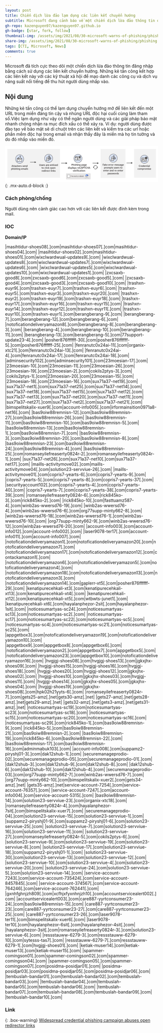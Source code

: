 ```yaml
---
layout: post
title: Chiến dịch lừa đảo lạm dụng các liên kết chuyển hướng
subtitle: Microsoft đang cảnh báo về một chiến dịch lừa đảo thông tin đăng nhập rộng rãi sử dụng các liên kết chuyển hướng mở trong liên lạc qua email
gh-repo: kazenguyen97/kazenguyen97.github.io
gh-badge: [star, fork, follow]
thumbnail-img: /assets/img/2021/08/30-microsoft-warns-of-phishing/phishing.jpg
share-img: /assets/img/2021/08/30-microsoft-warns-of-phishing/phishing.jpg
tags: [CTI, Microsoft, News]
comments: true
---
```


Microsoft đã tích cực theo dõi một chiến dịch lừa đảo thông tin đăng nhập bằng cách sử dụng các liên kết chuyển hướng. Những kẻ tấn công kết hợp các liên kết này với các kỹ thuật xã hội để mạo danh các công cụ và dịch vụ năng suất nổi tiếng để thu hút người dùng nhấp vào.

## Nội dung

Những kẻ tấn công có thể lạm dụng chuyển hướng mở để liên kết đến một URL trong miền đáng tin cậy và nhúng URL độc hại cuối cùng làm tham số.Việc lạm dụng như vậy có thể ngăn người dùng và các giải pháp bảo mật nhanh chóng nhận ra mục đích xấu có thể xảy ra. Ví dụ: người dùng được đào tạo về bảo mật sẽ di chuột trên các liên kết và kiểm tra các url hoặc phần mềm độc hại trong email và nhận thấy đây là miền mà họ tin tưởng và do đó nhấp vào miền đó.

![Chuỗi tấn công cho chiến dịch lừa đảo](/assets/img/2021/08/30-microsoft-warns-of-phishing/pic-1.png){: .mx-auto.d-block :}

### Cách phòng/chống

Người dùng nên cảnh giác cao hơn với các liên kết được đính kèm trong mail. 

### IOC

**Domain/IP**

|masihtidur-shoes08[.]com|masihtidur-shoes07[.]com|masihtidur-shoes04[.]com|
|masihtidur-shoes02[.]com|masihtidur-shoes01[.]com|wixclwardwual-updates9[.]com|
|wixclwardwual-updates8[.]com|wixclwardwual-updates7[.]com|wixclwardwual-updates6[.]com|
|wixclwardwual-updates5[.]com|wixclwardwual-updates10[.]com|wixclwardwual-updates1[.]com|
|zxcsaxb-good8[.]com|zxcsaxb-good6[.]com|zxcsaxb-good5[.]com|
|zxcsaxb-good4[.]com|zxcsaxb-good3[.]com|zxcsaxb-good10[.]com|
|trashxn-euyr9[.]com|trashxn-euyr7[.]com|trashxn-euyr6[.]com|
|trashxn-euyr5[.]com|trashxn-euyr3[.]com|trashxn-euyr20[.]com|
|trashxn-euyr2[.]com|trashxn-euyr19[.]com|trashxn-euyr18[.]com|
|trashxn-euyr17[.]com|trashxn-euyr16[.]com|trashxn-euyr15[.]com|
|trashxn-euyr14[.]com|trashxn-euyr12[.]com|trashxn-euyr11[.]com|
|trashxn-euyr10[.]com|trashxn-euyr1[.]com|berangberang-9[.]com|
|berangberang-7[.]com|berangberang-12[.]com|berangberang-6[.]com|
|notoficationdeliveryamazon8[.]com|berangberang-8[.]com|berangberang-3[.]com|
|berangberang-4[.]com|berangberang-10[.]com|berangberang-11[.]com|
|berangberang-13[.]com|berangberang-5[.]com|77support-update23-4[.]com|
|posher876ffffff-30[.]com|posher876ffffff-5[.]com|posher876ffffff-25[.]com|
|fenranutc0x24ai-11[.]com|organix-xtc21[.]com|fenranutc0x24ai-13[.]com|
|fenranutc0x24ai-4[.]com|fenranutc0x24ai-17[.]com|fenranutc0x24ai-18[.]com|
|adminsecurity102[.]com|adminsecurity101[.]com|23moesian-17[.]com|
|23moesian-10[.]com|23moesian-11[.]com|23moesian-26[.]com|
|23moesian-19[.]com|23moesian-2[.]com|cokils2ptys-3[.]com|
|cokils2ptys-1[.]com|23moesian-20[.]com|23moesian-15[.]com|
|23moesian-18[.]com|23moesian-16[.]com|sux71a37-net19[.]com|
|sux71a37-net1[.]com|sux71a37-net25[.]com|sux71a37-net14[.]com|
|sux71a37-net18[.]com|sux71a37-net15[.]com|sux71a37-net12[.]com|
|sux71a37-net13[.]com|sux71a37-net20[.]com|sux71a37-net11[.]com|
|sux71a37-net27[.]com|sux71a37-net2[.]com|sux71a37-net21[.]com|
|bimspelitskalix-xuer9[.]com|account-info005[.]com|irformainsition0971a8-net16[.]com|
|bas9oiw88remnisn-12[.]com|bas9oiw88remnisn-27[.]com|bas9oiw88remnisn-26[.]com|
|bas9oiw88remnisn-11[.]com|bas9oiw88remnisn-10[.]com|bas9oiw88remnisn-5[.]com|
|bas9oiw88remnisn-13[.]com|bas9oiw88remnisn-1[.]com|bas9oiw88remnisn-7[.]com|
|bas9oiw88remnisn-3[.]com|bas9oiw88remnisn-20[.]com|bas9oiw88remnisn-8[.]com|
|bas9oiw88remnisn-23[.]com|bas9oiw88remnisn-24[.]com|bas9oiw88remnisn-4[.]com|
|bas9oiw88remnisn-25[.]com|romanseyilefreaserty0824r-2[.]com|romanseyilefreaserty0824r-1[.]com|
|sux71a37-net26[.]com|sux71a37-net10[.]com|sux71a37-net17[.]com|
|maills-activitymove02[.]com|maills-activitymove04[.]com|solution23-servviue-26[.]com|
|maills-activitymove01[.]com|copris7-yearts-6[.]com|copris7-yearts-9[.]com|
|copris7-yearts-5[.]com|copris7-yearts-8[.]com|copris7-yearts-37[.]com|
|securityaccount102[.]com|copris7-yearts-4[.]com|copris7-yearts-40[.]com|
|copris7-yearts-7[.]com|copris7-yearts-38[.]com|copris7-yearts-39[.]com|
|romanseyilefreaserty0824r-6[.]com|rick845ko-3[.]com|rick845ko-2[.]com|
|rick845ko-10[.]com|fasttuamz587-4[.]com|winb2as-wwersd76-19[.]com|
|winb2as-wwersd76-4[.]com|winb2as-wwersd76-6[.]com|org77supp-minty662-8[.]com|
|winb2as-wwersd76-18[.]com|winb2as-wwersd76-1[.]com|winb2as-wwersd76-10[.]com|
|org77supp-minty662-9[.]com|winb2as-wwersd76-12[.]com|winb2as-wwersd76-20[.]com|
|account-info003[.]com|account-info012[.]com|account-info002[.]com|
|laser9078-ter17[.]com|account-info011[.]com|account-info007[.]com|
|notoficationdeliveryamazon1[.]com|notoficationdeliveryamazon20[.]com|notoficationdeliveryamazon7[.]com|
|notoficationdeliveryamazon17[.]com|notoficationdeliveryamazon12[.]com|contackamazon1[.]com|
|notoficationdeliveryamazon6[.]com|notoficationdeliveryamazon5[.]com|notoficationdeliveryamazon4[.]com|
|notoficationdeliveryamazon18[.]com|notoficationdeliveryamazon13[.]com|notoficationdeliveryamazon3[.]com|
|notoficationdeliveryamazon14[.]com|gaplerr-xt5[.]com|posher876ffffff-29[.]com|
|kenatipurecehkali-xt3[.]com|kenatipurecehkali-xt13[.]com|kenatipurecehkali-xt4[.]com|
|kenatipurecehkali-xt12[.]com|kenatipurecehkali-xt5[.]com|wtbwts-junet1[.]com|
|kenatipurecehkali-xt6[.]com|hayalanphezor-2sit[.]com|hayalanphezor-1sit[.]com|
|noticesumartyas-sc24[.]com|noticesumartyas-sc13[.]com|noticesumartyas-sc2[.]com|
|noticesumartyas-sc17[.]com|noticesumartyas-sc22[.]com|noticesumartyas-sc5[.]com|
|noticesumartyas-sc4[.]com|noticesumartyas-sc21[.]com|noticesumartyas-sc25[.]com|
|appgetbox3[.]com|notoficationdeliveryamazon19[.]com|notoficationdeliveryamazon10[.]com|
|appgetbox9[.]com|appgetbox8[.]com|appgetbox6[.]com|
|notoficationdeliveryamazon2[.]com|appgetbox7[.]com|appgetbox5[.]com|
|notoficationdeliveryamazon23[.]com|appgetbox10[.]com|notoficationdeliveryamazon16[.]com|
|hvgjgj-shoes08[.]com|hvgjgj-shoes13[.]com|jgkxjhx-shoes09[.]com|
|hvgjgj-shoes15[.]com|hvgjgj-shoes16[.]com|hvgjgj-shoes18[.]com|
|hvgjgj-shoes20[.]com|hvgjgj-shoes12[.]com|jgkxjhx-shoes02[.]com|
|hvgjgj-shoes10[.]com|jgkxjhx-shoes03[.]com|hvgjgj-shoes11[.]com|
|hvgjgj-shoes14[.]com|jgkxjhx-shoes05[.]com|jgkxjhx-shoes04[.]com|
|hvgjgj-shoes19[.]com|jgkxjhx-shoes08[.]com|hpk02h21yyts-6[.]com|
|romanseyilefreaserty0824r-7[.]com|gets25-amz[.]net|gets30-amz[.]net|
|gets27-amz[.]net|gets28-amz[.]net|gets29-amz[.]net|
|gets32-amz[.]net|gets3-amz[.]net|gets31-amz[.]net|
|noticesumartyas-sc19[.]com|noticesumartyas-sc23[.]com|noticesumartyas-sc18[.]com|
|noticesumartyas-sc15[.]com|noticesumartyas-sc20[.]com|noticesumartyas-sc16[.]com|
|noticesumartyas-sc29[.]com|rick845ko-1[.]com|bas9oiw88remnisn-9[.]com|
|rick845ko-5[.]com|bas9oiw88remnisn-21[.]com|bas9oiw88remnisn-2[.]com|
|bas9oiw88remnisn-19[.]com|rick845ko-6[.]com|bas9oiw88remnisn-22[.]com|
|bas9oiw88remnisn-17[.]com|bas9oiw88remnisn-16[.]com|adminmabuk103[.]com|
|account-info008[.]com|suppamz2-piryshj01-3[.]com|dak12shub-1[.]com|
|securemanageprodio-02[.]com|securemanageprodio-05[.]com|securemanageprodio-01[.]com|
|dak12shub-3[.]com|dak12shub-9[.]com|dak12shub-8[.]com|
|dak12shub-6[.]com|dak12shub-10[.]com|dak12shub-4[.]com|
|securemanageprodio-03[.]com|org77supp-minty662-7[.]com|winb2as-wwersd76-7[.]com|
|org77supp-minty662-10[.]com|bimspelitskalix-xuer2[.]com|gets34-amz[.]net|
|gets35-amz[.]net|service-account-7254[.]com|service-account-76357[.]com|
|service-account-7247[.]com|account-info004[.]com|service-account-5315[.]com|
|bas9oiw88remnisn-14[.]com|solution23-servviue-23[.]com|organix-xtc18[.]com|
|romanseyilefreaserty0824r-4[.]com|hayalanphezor-7sit[.]com|bimspelitskalix-xuer7[.]com|
|securemanageprodio-04[.]com|solution23-servviue-15[.]com|solution23-servviue-1[.]com|
|suppamz2-piryshj01-9[.]com|suppamz2-piryshj01-6[.]com|solution23-servviue-25[.]com|
|solution23-servviue-7[.]com|solution23-servviue-16[.]com|solution23-servviue-11[.]com|
|solution23-servviue-27[.]com|romanseyilefreaserty0824r-5[.]com|cokils2ptys-6[.]com|
|solution23-servviue-9[.]com|solution23-servviue-19[.]com|solution23-servviue-8[.]com|
|solution23-servviue-17[.]com|solution23-servviue-18[.]com|suppamz2-piryshj01-1[.]com|
|solution23-servviue-30[.]com|solution23-servviue-13[.]com|solution23-servviue-12[.]com|
|solution23-servviue-10[.]com|solution23-servviue-4[.]com|solution23-servviue-20[.]com|
|solution23-servviue-24[.]com|solution23-servviue-5[.]com|solution23-servviue-14[.]com|
|service-account-7243[.]com|service-account-735424[.]com|service-account-8457845[.]com|
|service-account-374567[.]com|service-account-764246[.]com|service-account-762441[.]com|
|gxnhfghnjzh809[.]com|xcfhjxfyxnhnjzh10[.]com|accountservicealert002[.]com|
|accountservicealert003[.]com|care887-yyrtconsumer23-24[.]com|bas9oiw88remnisn-15[.]com|
|care887-yyrtconsumer23-23[.]com|care887-yyrtconsumer23-27[.]com|care887-yyrtconsumer23-25[.]com|
|care887-yyrtconsumer23-26[.]com|laser9078-ter11[.]com|bimspelitskalix-xuer6[.]com|
|laser9078-ter10[.]com|hayalanphezor-6sit[.]com|hayalanphezor-4sit[.]com|
|hayalanphezor-3sit[.]com|romanseyilefreaserty0824r-3[.]com|solution23-servviue-6[.]com|
|ressstauww-6279-3[.]com|ressstauww-6279-10[.]com|sytesss-tas7[.]com|
|ressstauww-6279-7[.]com|ressstauww-6279-1[.]com|hvgjgj-shoes01[.]com|
|ketiak-muser14[.]com|ketiak-muser13[.]com|ketiak-muser15[.]com|
|spammer-comingson01[.]com|spammer-comingson02[.]com|spammer-comingson04[.]com|
|spammer-comingson05[.]com|spammer-comingson07[.]com|posidma-posidjar01[.]com|
|posidma-posidjar03[.]com|posidma-posidjar05[.]com|posidma-posidjar06[.]com|
|tembuslah-bandar01[.]com|tembuslah-bandar02[.]com|tembuslah-bandar03[.]com|
|tembuslah-bandar04[.]com|tembuslah-bandar05[.]com|tembuslah-bandar06[.]com|
|tembuslah-bandar07[.]com|tembuslah-bandar08[.]com|tembuslah-bandar09[.]com|
|tembuslah-bandar10[.]com|

### Link

{: .box-warning}
[Widespread credential phishing campaign abuses open redirector links](https://www.microsoft.com/security/blog/2021/08/26/widespread-credential-phishing-campaign-abuses-open-redirector-links/)

